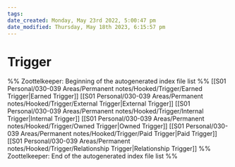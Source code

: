 ```yaml
---
tags: 
date_created: Monday, May 23rd 2022, 5:00:47 pm
date_modified: Thursday, May 18th 2023, 6:15:57 pm
---
```

# Trigger
%% Zoottelkeeper: Beginning of the autogenerated index file list  %%
 [[S01 Personal/030-039 Areas/Permanent notes/Hooked/Trigger/Earned Trigger|Earned Trigger]]
 [[S01 Personal/030-039 Areas/Permanent notes/Hooked/Trigger/External Trigger|External Trigger]]
 [[S01 Personal/030-039 Areas/Permanent notes/Hooked/Trigger/Internal Trigger|Internal Trigger]]
 [[S01 Personal/030-039 Areas/Permanent notes/Hooked/Trigger/Owned Trigger|Owned Trigger]]
 [[S01 Personal/030-039 Areas/Permanent notes/Hooked/Trigger/Paid Trigger|Paid Trigger]]
 [[S01 Personal/030-039 Areas/Permanent notes/Hooked/Trigger/Relationship Trigger|Relationship Trigger]]
%% Zoottelkeeper: End of the autogenerated index file list  %%
